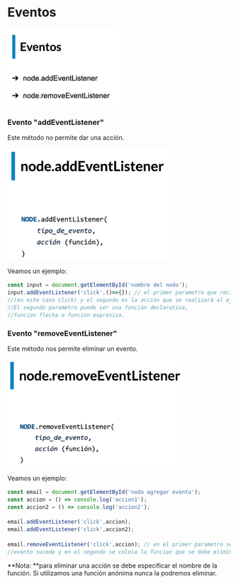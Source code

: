 # Eventos

![Eventos.PNG](../_resources/Eventos.PNG)

### Evento "addEventListener"

Este método no permite dar una acción.

<img src="../_resources/AddEventListener.PNG" alt="AddEventListener.PNG" width="362" height="253">

Veamos un ejemplo:

```JavaScript
const input = document.getElementById('nombre del nodo');
input.addEventListener('click',()=>{}); // el primer parametro que recibe es el evento 
//(en este caso click) y el segundo es la acción que se realizará al ejecutar el evento. 
//El segundo parametro puede ser una función declarativa, 
//funcion flecha o funcion expresiva.
```

### Evento "removeEventListener"

Este método nos permite eliminar un evento.

<img src="../_resources/removeEventListener.PNG" alt="removeEventListener.PNG" width="396" height="244">

Veamos un ejemplo:

```JavaScript
const email = document.getElementById('nodo agregar evento');
const accion = () => console.log('accion1');
const accion2 = () => console.log('accion2');

email.addEventListener('click',accion);
email.addEventListener('click',accion2);

email.removeEventListener('click',accion); // en el primer parametro se debe colocar en que 
//evento sucede y en el segundo se coloca la funcion que se debe eliminar.
```

**Nota: **para eliminar una acción se debe especificar el nombre de la función. Si utilizamos una función anónima nunca la podremos eliminar.